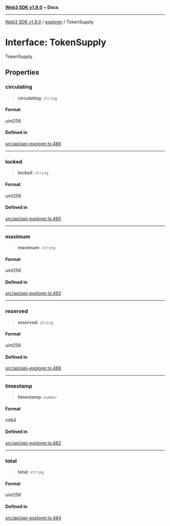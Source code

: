 [**Web3 SDK v1.9.0**](../../../README.md) • **Docs**

***

[Web3 SDK v1.9.0](../../../globals.md) / [explorer](../README.md) / TokenSupply

# Interface: TokenSupply

TokenSupply

## Properties

### circulating

> **circulating**: `string`

#### Format

uint256

#### Defined in

[src/api/api-explorer.ts:486](https://github.com/Mystic-Nayy/alephium-web3/blob/c1afd789a197ce5fe21f08c2965942090157c33d/packages/web3/src/api/api-explorer.ts#L486)

***

### locked

> **locked**: `string`

#### Format

uint256

#### Defined in

[src/api/api-explorer.ts:490](https://github.com/Mystic-Nayy/alephium-web3/blob/c1afd789a197ce5fe21f08c2965942090157c33d/packages/web3/src/api/api-explorer.ts#L490)

***

### maximum

> **maximum**: `string`

#### Format

uint256

#### Defined in

[src/api/api-explorer.ts:492](https://github.com/Mystic-Nayy/alephium-web3/blob/c1afd789a197ce5fe21f08c2965942090157c33d/packages/web3/src/api/api-explorer.ts#L492)

***

### reserved

> **reserved**: `string`

#### Format

uint256

#### Defined in

[src/api/api-explorer.ts:488](https://github.com/Mystic-Nayy/alephium-web3/blob/c1afd789a197ce5fe21f08c2965942090157c33d/packages/web3/src/api/api-explorer.ts#L488)

***

### timestamp

> **timestamp**: `number`

#### Format

int64

#### Defined in

[src/api/api-explorer.ts:482](https://github.com/Mystic-Nayy/alephium-web3/blob/c1afd789a197ce5fe21f08c2965942090157c33d/packages/web3/src/api/api-explorer.ts#L482)

***

### total

> **total**: `string`

#### Format

uint256

#### Defined in

[src/api/api-explorer.ts:484](https://github.com/Mystic-Nayy/alephium-web3/blob/c1afd789a197ce5fe21f08c2965942090157c33d/packages/web3/src/api/api-explorer.ts#L484)

